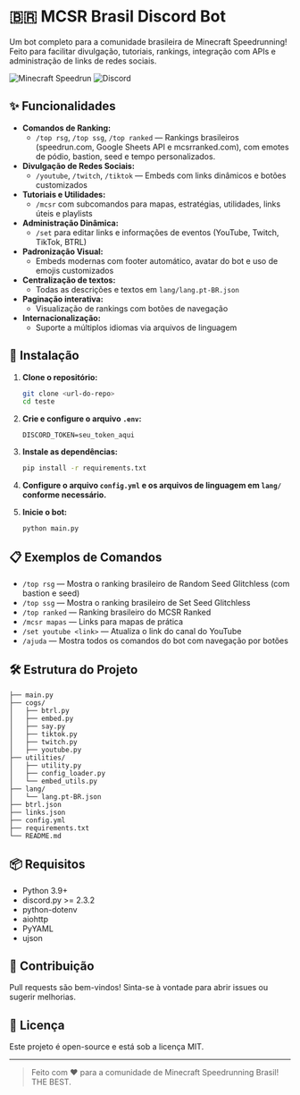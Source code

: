 
# 🇧🇷 MCSR Brasil Discord Bot

Um bot completo para a comunidade brasileira de Minecraft Speedrunning! Feito para facilitar divulgação, tutoriais, rankings, integração com APIs e administração de links de redes sociais.

![Minecraft Speedrun](https://img.shields.io/badge/Minecraft-Speedrun-green?style=flat-square)
![Discord](https://img.shields.io/badge/Discord-Bot-blueviolet?style=flat-square)

## ✨ Funcionalidades

- **Comandos de Ranking:**
  - `/top rsg`, `/top ssg`, `/top ranked` — Rankings brasileiros (speedrun.com, Google Sheets API e mcsrranked.com), com emotes de pódio, bastion, seed e tempo personalizados.
- **Divulgação de Redes Sociais:**
  - `/youtube`, `/twitch`, `/tiktok` — Embeds com links dinâmicos e botões customizados
- **Tutoriais e Utilidades:**
  - `/mcsr` com subcomandos para mapas, estratégias, utilidades, links úteis e playlists
- **Administração Dinâmica:**
  - `/set` para editar links e informações de eventos (YouTube, Twitch, TikTok, BTRL)
- **Padronização Visual:**
  - Embeds modernas com footer automático, avatar do bot e uso de emojis customizados
- **Centralização de textos:**
  - Todas as descrições e textos em `lang/lang.pt-BR.json`
- **Paginação interativa:**
  - Visualização de rankings com botões de navegação
- **Internacionalização:**
  - Suporte a múltiplos idiomas via arquivos de linguagem

## 🚀 Instalação

1. **Clone o repositório:**
   ```bash
   git clone <url-do-repo>
   cd teste
   ```
2. **Crie e configure o arquivo `.env`:**
   ```env
   DISCORD_TOKEN=seu_token_aqui
   ```
3. **Instale as dependências:**
   ```bash
   pip install -r requirements.txt
   ```
4. **Configure o arquivo `config.yml` e os arquivos de linguagem em `lang/` conforme necessário.**

5. **Inicie o bot:**
   ```bash
   python main.py
   ```

## 📋 Exemplos de Comandos

- `/top rsg` — Mostra o ranking brasileiro de Random Seed Glitchless (com bastion e seed)
- `/top ssg` — Mostra o ranking brasileiro de Set Seed Glitchless
- `/top ranked` — Ranking brasileiro do MCSR Ranked
- `/mcsr mapas` — Links para mapas de prática
- `/set youtube <link>` — Atualiza o link do canal do YouTube
- `/ajuda` — Mostra todos os comandos do bot com navegação por botões

## 🛠️ Estrutura do Projeto

```
├── main.py
├── cogs/
│   ├── btrl.py
│   ├── embed.py
│   ├── say.py
│   ├── tiktok.py
│   ├── twitch.py
│   ├── youtube.py
├── utilities/
│   ├── utility.py
│   ├── config_loader.py
│   └── embed_utils.py
├── lang/
│   └── lang.pt-BR.json
├── btrl.json
├── links.json
├── config.yml
├── requirements.txt
└── README.md
```

## 📦 Requisitos

- Python 3.9+
- discord.py >= 2.3.2
- python-dotenv
- aiohttp
- PyYAML
- ujson

## 🤝 Contribuição

Pull requests são bem-vindos! Sinta-se à vontade para abrir issues ou sugerir melhorias.

## 📝 Licença

Este projeto é open-source e está sob a licença MIT.

---

> Feito com ❤️ para a comunidade de Minecraft Speedrunning Brasil! THE BEST.
